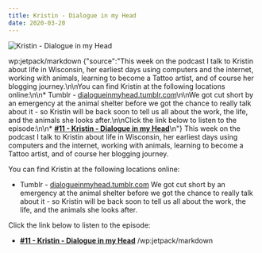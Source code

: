 ```yaml
---
title: Kristin - Dialogue in my Head
date: 2020-03-20
---
```


![Kristin - Dialogue in my Head](https://source.unsplash.com/ZYYS1kapOm8/1600x900)

wp:jetpack/markdown {"source":"This week on the podcast I talk to Kristin about life in Wisconsin, her earliest days using computers and the internet, working with animals, learning to become a Tattoo artist, and of course her blogging journey.\n\nYou can find Kristin at the following locations online:\n\n* Tumblr - [dialogueinmyhead.tumblr.com](https:\/\/dialogueinmyhead.tumblr.com)\n\nWe got cut short by an emergency at the animal shelter before we got the chance to really talk about it - so Kristin will be back soon to tell us all about the work, the life, and the animals she looks after.\n\nClick the link below to listen to the episode:\n\n* **[#11 - Kristin - Dialogue in my Head](https:\/\/anchor.fm\/jonbeckett\/episodes\/11\u002d\u002d-Kristin\u002d\u002d-Dialogue-in-my-Head-ebnmn8\/a-a1o1ito)**\n"}  This week on the podcast I talk to Kristin about life in Wisconsin, her earliest days using computers and the internet, working with animals, learning to become a Tattoo artist, and of course her blogging journey.

You can find Kristin at the following locations online:

* Tumblr - [dialogueinmyhead.tumblr.com](https://dialogueinmyhead.tumblr.com)
We got cut short by an emergency at the animal shelter before we got the chance to really talk about it - so Kristin will be back soon to tell us all about the work, the life, and the animals she looks after.

Click the link below to listen to the episode:

* **[#11 - Kristin - Dialogue in my Head](https://anchor.fm/jonbeckett/episodes/11---Kristin---Dialogue-in-my-Head-ebnmn8/a-a1o1ito)**
/wp:jetpack/markdown 